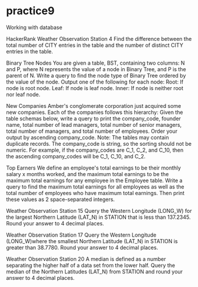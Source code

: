 # practice9
Working with database

HackerRank
Weather Observation Station 4
Find the difference between the total number of CITY entries in the table and the number of distinct CITY entries in the table.

Binary Tree Nodes
You are given a table, BST, containing two columns: N and P, where N represents the value of a node in Binary Tree, and P is the parent of N.
Write a query to find the node type of Binary Tree ordered by the value of the node. Output one of the following for each node:
Root: If node is root node.
Leaf: If node is leaf node.
Inner: If node is neither root nor leaf node.

New Companies
Amber's conglomerate corporation just acquired some new companies. Each of the companies follows this hierarchy:
Given the table schemas below, write a query to print the company_code, founder name, total number of lead managers, total number of senior managers, total number of managers, and total number of employees. Order your output by ascending company_code.
Note:
The tables may contain duplicate records.
The company_code is string, so the sorting should not be numeric. For example, if the company_codes are C_1, C_2, and C_10, then the ascending company_codes will be C_1, C_10, and C_2.

Top Earners
We define an employee's total earnings to be their monthly salary x months worked, and the maximum total earnings to be the maximum total earnings for any employee in the Employee table. Write a query to find the maximum total earnings for all employees as well as the total number of employees who have maximum total earnings. Then print these values as 2 space-separated integers.

Weather Observation Station 15
Query the Western Longitude (LONG_W) for the largest Northern Latitude (LAT_N) in STATION that is less than 137.2345. Round your answer to 4 decimal places.

Weather Observation Station 17
Query the Western Longitude (LONG_W)where the smallest Northern Latitude (LAT_N) in STATION is greater than 38.7780. Round your answer to 4 decimal places.

Weather Observation Station 20
A median is defined as a number separating the higher half of a data set from the lower half. Query the median of the Northern Latitudes (LAT_N) from STATION and round your answer to 4 decimal places.
